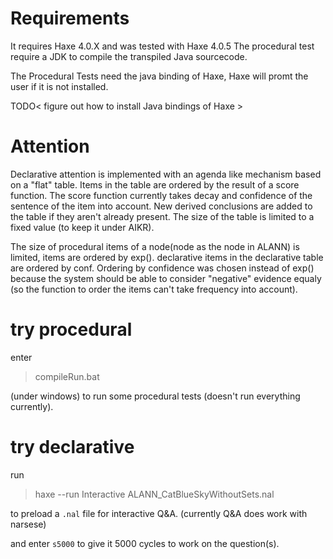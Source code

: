 # Requirements

It requires Haxe 4.0.X and was tested with Haxe 4.0.5
The procedural test require a JDK to compile the transpiled Java sourcecode.

The Procedural Tests need the java binding of Haxe, Haxe will promt the user if it is not installed.

TODO< figure out how to install Java bindings of Haxe >

# Attention

Declarative attention is implemented with an agenda like mechanism based on a "flat" table.  Items in the table are ordered by the result of a score function. The score function currently takes decay and confidence of the sentence of the item into account.
New derived conclusions are added to the table if they aren't already present.
The size of the table is limited to a fixed value (to keep it under AIKR).

The size of procedural items of a node(node as the node in ALANN) is limited, items are ordered by exp().
declarative items in the declarative table are ordered by conf.
Ordering by confidence was chosen instead of exp() because the system should be able to consider "negative" evidence equaly (so the function to order the items can't take frequency into account).

# try procedural

enter
> compileRun.bat

(under windows) to run some procedural tests
(doesn't run everything currently).

# try declarative

run

> haxe --run Interactive ALANN_CatBlueSkyWithoutSets.nal

to preload a `.nal` file for interactive Q&A. 
(currently Q&A does work with narsese)

and enter `s5000` to give it 5000 cycles to work on the question(s).
